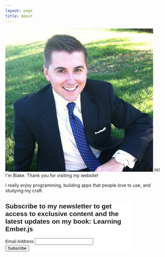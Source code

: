 ```yaml
---
layout: page
title: About
---
```


![Blake Erickson](/images/blake_erickson.png "Blake Erickson") Hi! I'm Blake. Thank you for visiting my website!

I really enjoy programming, building apps that people love to use, and studying my craft.

<!-- Begin MailChimp Signup Form -->
<link href="//cdn-images.mailchimp.com/embedcode/classic-081711.css" rel="stylesheet" type="text/css">
<style type="text/css">
	#mc_embed_signup{background:#fff; clear:left; font:14px Helvetica,Arial,sans-serif; width:400px}
</style>
<div id="mc_embed_signup">
<form action="//blakeerickson.us9.list-manage.com/subscribe/post?u=0ed3aee764b2fa88f48a83a77&amp;id=51d7bf4378" method="post" id="mc-embedded-subscribe-form" name="mc-embedded-subscribe-form" class="validate" target="_blank" novalidate>
    <div id="mc_embed_signup_scroll">
	<h2>Subscribe to my newsletter to get access to exclusive content and the latest updates on my book: Learning Ember.js</h2>
<div class="mc-field-group">
	<label for="mce-EMAIL">Email Address
</label>
	<input type="email" value="" name="EMAIL" class="required email" id="mce-EMAIL">
</div>
	<div id="mce-responses" class="clear">
		<div class="response" id="mce-error-response" style="display:none"></div>
		<div class="response" id="mce-success-response" style="display:none"></div>
	</div>    <!-- real people should not fill this in and expect good things - do not remove this or risk form bot signups-->
    <div style="position: absolute; left: -5000px;"><input type="text" name="b_0ed3aee764b2fa88f48a83a77_51d7bf4378" tabindex="-1" value=""></div>
    <div class="clear"><input type="submit" value="Subscribe" name="subscribe" id="mc-embedded-subscribe" class="button"></div>
    </div>
</form>
</div>

<!--End mc_embed_signup-->

